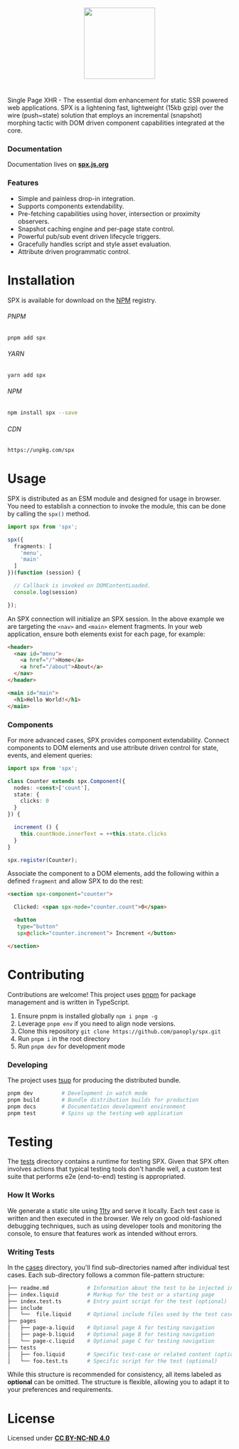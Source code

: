 <br>
<p align="center">
<a href="https://spx.js.org">
<img src="https://raw.githubusercontent.com/panoply/spx/13d4440296f86ca276c7de7b710dcd714f69b94f/docs/site/assets/svg/logo.svg"
width="160px">
</a>
</p>
<h1></h1>

Single Page XHR - The essential dom enhancement for static SSR powered web applications. SPX is a lightening fast, lightweight (15kb gzip) over the wire (push~state) solution that employs an incremental (snapshot) morphing tactic with DOM driven component capabilities integrated at the core.

### Documentation

Documentation lives on **[spx.js.org](https://spx.js.org)**

### Features

- Simple and painless drop-in integration.
- Supports components extendability.
- Pre-fetching capabilities using hover, intersection or proximity observers.
- Snapshot caching engine and per-page state control.
- Powerful pub/sub event driven lifecycle triggers.
- Gracefully handles script and style asset evaluation.
- Attribute driven programmatic control.

# Installation

SPX is available for download on the [NPM](https://www.npmjs.com/package/spx) registry.

###### PNPM

```bash
pnpm add spx
```

###### YARN

```bash
yarn add spx
```

###### NPM

```bash
npm install spx --save
```

###### CDN

```bash
https://unpkg.com/spx
```

# Usage

SPX is distributed as an ESM module and designed for usage in browser. You need to establish a connection to invoke the module, this can be done by calling the `spx()` method.

<!--prettier-ignore-->
```ts
import spx from 'spx';

spx({
  fragments: [
    'menu',
    'main'
  ]
})(function (session) {

  // Callback is invoked on DOMContentLoaded.
  console.log(session)

});
```

An SPX connection will initialize an SPX session. In the above example we are targeting the `<nav>` and `<main>` element fragments. In your web application, ensure both elements exist for each page, for example:

```html
<header>
  <nav id="menu">
    <a href="/">Home</a>
    <a href="/about">About</a>
  </nav>
</header>

<main id="main">
  <h1>Hello World!</h1>
</main>
```

### Components

For more advanced cases, SPX provides component extendability. Connect components to DOM elements and use attribute driven control for state, events, and element queries:

<!--prettier-ignore-->
```ts
import spx from 'spx';

class Counter extends spx.Component({
  nodes: <const>['count'],
  state: {
    clicks: 0
  }
}) {

  increment () {
    this.countNode.innerText = ++this.state.clicks
  }
}

spx.register(Counter);

```

Associate the component to a DOM elements, add the following within a defined `fragment` and allow SPX to do the rest:

<!--prettier-ignore-->
```html
<section spx-component="counter">

  Clicked: <span spx-node="counter.count">0</span>

  <button
   type="button"
   spx@click="counter.increment"> Increment </button>

</section>
```

# Contributing

Contributions are welcome! This project uses [pnpm](https://pnpm.js.org/en/cli/install) for package management and is written in TypeScript.

1. Ensure pnpm is installed globally `npm i pnpm -g`
2. Leverage `pnpm env` if you need to align node versions.
3. Clone this repository `git clone https://github.com/panoply/spx.git`
4. Run `pnpm i` in the root directory
5. Run `pnpm dev` for development mode

### Developing

The project uses [tsup](https://tsup.egoist.sh) for producing the distributed bundle.

```bash
pnpm dev         # Development in watch mode
pnpm build       # Bundle distribution builds for production
pnpm docs        # Documentation development environment
pnpm test        # Spins up the testing web application
```

# Testing

The [tests](/tests/) directory contains a runtime for testing SPX. Given that SPX often involves actions that typical testing tools don't handle well, a custom test suite that performs e2e (end-to-end) testing is appropriated.

### How It Works

We generate a static site using [11ty](https://www.11ty.dev/) and serve it locally. Each test case is written and then executed in the browser. We rely on good old-fashioned debugging techniques, such as using developer tools and monitoring the console, to ensure that features work as intended without errors.

### Writing Tests

In the [cases](/test/cases/) directory, you'll find sub-directories named after individual test cases. Each sub-directory follows a common file-pattern structure:

```bash
├── readme.md            # Information about the test to be injected into index.liquid
├── index.liquid         # Markup for the test or a starting page
├── index.test.ts        # Entry point script for the test (optional)
├── include
│   └──  file.liquid     # Optional include files used by the test case
├── pages
│   ├── page-a.liquid    # Optional page A for testing navigation
│   ├── page-b.liquid    # Optional page B for testing navigation
│   └── page-c.liquid    # Optional page C for testing navigation
├── tests
│   ├── foo.liquid       # Specific test-case or related content (optional)
│   └── foo.test.ts      # Specific script for the test (optional)
```

While this structure is recommended for consistency, all items labeled as **optional** can be omitted. The structure is flexible, allowing you to adapt it to your preferences and requirements.

# License

Licensed under **[CC BY-NC-ND 4.0](./LICENSE)**
